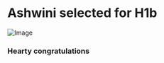 
# Ashwini selected for H1b

![Image ](https://media-exp1.licdn.com/dms/image/C5103AQEw2lnQT3MYVg/profile-displayphoto-shrink_200_200/0/1585563332217?e=1622678400&v=beta&t=QY_FCNVgck-DLKz5WuPVS7xJl1cfhsZKbllSuKsQwJg)


### Hearty congratulations
